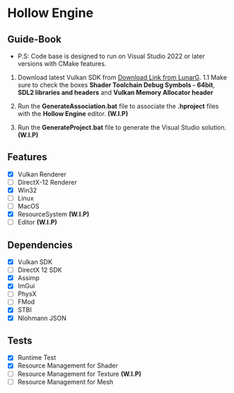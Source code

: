 # Hollow Engine

## Guide-Book

- P.S: Code base is designed to run on Visual Studio 2022 or later versions with CMake features.

1. Download latest Vulkan SDK from [Download Link from LunarG](https://sdk.lunarg.com/sdk/download/latest/windows/vulkan-sdk.exe).
1.1 Make sure to check the boxes <b>Shader Toolchain Debug Symbols - 64bit</b>, <b>SDL2 libraries and headers</b> and <b>Vulkan Memory Allocator header</b>

2. Run the <b>GenerateAssociation.bat</b> file to associate the <b>.hproject</b> files with the <b>Hollow Engine</b> editor. <b>(W.I.P)</b>
3. Run the <b>GenerateProject.bat</b> file to generate the Visual Studio solution. <b>(W.I.P)</b>

## Features
- [x] Vulkan Renderer
- [ ] DirectX-12 Renderer
- [x] Win32
- [ ] Linux
- [ ] MacOS
- [x] ResourceSystem <b>(W.I.P)</b>
- [ ] Editor <b>(W.I.P)</b>

## Dependencies
- [x] Vulkan SDK
- [ ] DirectX 12 SDK
- [x] Assimp
- [x] ImGui
- [ ] PhysX
- [ ] FMod
- [x] STBI
- [x] Nlohmann JSON

## Tests
- [x] Runtime Test
- [x] Resource Management for Shader
- [ ] Resource Management for Texture <b>(W.I.P)</b>
- [ ] Resource Management for Mesh
